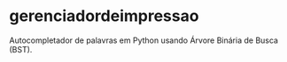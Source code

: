 # gerenciadordeimpressao
Autocompletador de palavras em Python usando Árvore Binária de Busca (BST).
